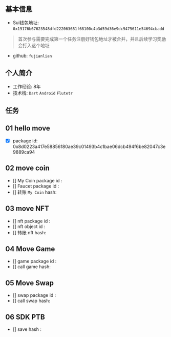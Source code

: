 ## 基本信息
- Sui钱包地址: `0x19176b67623548dfd222063651f68100c4b3d59d36e9dc9475611e54694cbadd`
> 首次参与需要完成第一个任务注册好钱包地址才被合并，并且后续学习奖励会打入这个地址
- github: `fujianlian`

## 个人简介
- 工作经验: 8年
- 技术栈: `Dart` `Android` `Flutetr`

## 任务

##   01 hello move  
- [x] package id: 0x8d0223a417e58856180ae39c01493b4c1bae06dcb494f6be82047c3e9889ca94

##   02 move coin
- [] My Coin package id : 
- [] Faucet package id : 
- [] 转账 `My Coin` hash:

##   03 move NFT
- [] nft package id :
- [] nft object id : 
- [] 转账 nft  hash:

##   04 Move Game
- [] game package id :
- [] call game hash:

##   05 Move Swap
- [] swap package id :
- [] call swap hash:

##   06 SDK PTB
- [] save hash :
